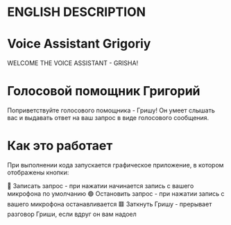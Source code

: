 # ENGLISH DESCRIPTION

# Voice Assistant Grigoriy

WELCOME THE VOICE ASSISTANT - GRISHA! 


# Голосовой помощник Григорий

Поприветствуйте голосового помощника - Гришу! Он умеет слышать вас и выдавать ответ на ваш запрос в виде голосового сообщения.

# Как это работает 

При выполнении кода запускается графическое приложение, в котором отображены кнопки:

🔴 Записать запрос - при нажатии начинается запись с вашего микрофона по умолчанию
🟢 Остановить запрос - при нажатии запись с вашего микрофона останавливается
🟥 Заткнуть Гришу - прерывает разговор Гриши, если вдруг он вам надоел

# 
